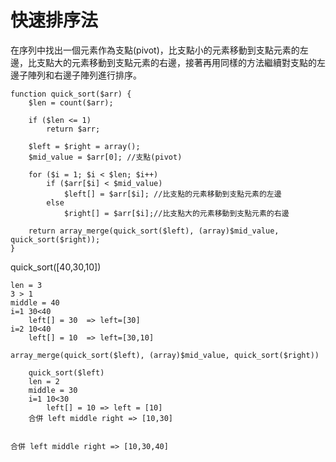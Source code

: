 # 快速排序法
在序列中找出一個元素作為支點(pivot)，比支點小的元素移動到支點元素的左邊，比支點大的元素移動到支點元素的右邊，接著再用同樣的方法繼續對支點的左邊子陣列和右邊子陣列進行排序。

    function quick_sort($arr) {
        $len = count($arr);

        if ($len <= 1)
            return $arr;

        $left = $right = array();
        $mid_value = $arr[0]; //支點(pivot)

        for ($i = 1; $i < $len; $i++)
            if ($arr[$i] < $mid_value)
                $left[] = $arr[$i]; //比支點的元素移動到支點元素的左邊
            else
                $right[] = $arr[$i];//比支點大的元素移動到支點元素的右邊

        return array_merge(quick_sort($left), (array)$mid_value, quick_sort($right));
    }


quick_sort([40,30,10])

    len = 3
    3 > 1
    middle = 40
    i=1 30<40
        left[] = 30  => left=[30]
    i=2 10<40
        left[] = 10  => left=[30,10]

    array_merge(quick_sort($left), (array)$mid_value, quick_sort($right))

        quick_sort($left)
        len = 2
        middle = 30
        i=1 10<30
            left[] = 10 => left = [10]
        合併 left middle right => [10,30]
        

    合併 left middle right => [10,30,40]


